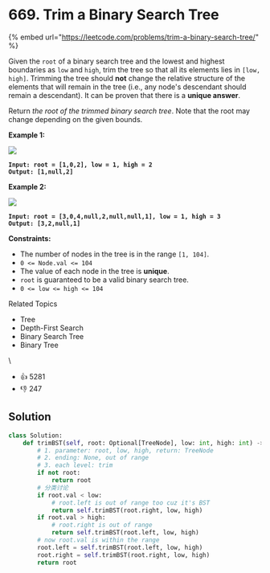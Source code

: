# 669. Trim a Binary Search Tree

{% embed url="https://leetcode.com/problems/trim-a-binary-search-tree/" %}

Given the `root` of a binary search tree and the lowest and highest boundaries as `low` and `high`, trim the tree so that all its elements lies in `[low, high]`. Trimming the tree should **not** change the relative structure of the elements that will remain in the tree (i.e., any node's descendant should remain a descendant). It can be proven that there is a **unique answer**.

Return _the root of the trimmed binary search tree_. Note that the root may change depending on the given bounds.

**Example 1:**

![](https://assets.leetcode.com/uploads/2020/09/09/trim1.jpg)

<pre><code><strong>Input: root = [1,0,2], low = 1, high = 2
</strong><strong>Output: [1,null,2]
</strong></code></pre>

**Example 2:**

![](https://assets.leetcode.com/uploads/2020/09/09/trim2.jpg)

<pre><code><strong>Input: root = [3,0,4,null,2,null,null,1], low = 1, high = 3
</strong><strong>Output: [3,2,null,1]
</strong></code></pre>

**Constraints:**

* The number of nodes in the tree is in the range `[1, 104]`.
* `0 <= Node.val <= 104`
* The value of each node in the tree is **unique**.
* `root` is guaranteed to be a valid binary search tree.
* `0 <= low <= high <= 104`

Related Topics

* Tree
* Depth-First Search
* Binary Search Tree
* Binary Tree

\


* 👍 5281
* 👎 247

## Solution

```python
class Solution:
    def trimBST(self, root: Optional[TreeNode], low: int, high: int) -> Optional[TreeNode]:
        # 1. parameter: root, low, high, return: TreeNode
        # 2. ending: None, out of range
        # 3. each level: trim
        if not root:
            return root
        # 分类讨论
        if root.val < low:
            # root.left is out of range too cuz it's BST
            return self.trimBST(root.right, low, high)
        if root.val > high:
            # root.right is out of range
            return self.trimBST(root.left, low, high)
        # now root.val is within the range
        root.left = self.trimBST(root.left, low, high)
        root.right = self.trimBST(root.right, low, high)
        return root
```
